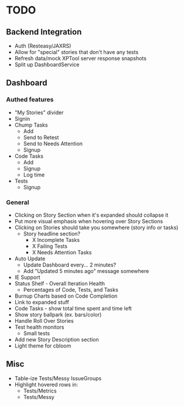 TODO
====

Backend Integration
-------------------
* Auth (Resteasy/JAXRS)
* Allow for "special" stories that don't have any tests
* Refresh data/mock XPTool server response snapshots
* Split up DashboardService

Dashboard
---------
### Authed features
* "My Stories" divider
* Signin
* Chump Tasks
  * Add
  * Send to Retest
  * Send to Needs Attention
  * Signup
* Code Tasks
  * Add
  * Signup
  * Log time
* Tests
  * Signup

### General
* Clicking on Story Section when it's expanded should collapse it
* Put more visual emphasis when hovering over Story Sections
* Clicking on Stories should take you somewhere (story info or tasks)
  * Story headline section?
    * X Incomplete Tasks
    * X Failing Tests
    * X Needs Attention Tasks
* Auto Update
  * Update Dashboard every... 2 minutes?
  * Add "Updated 5 minutes ago" message somewhere
* IE Support
* Status Shelf - Overall Iteration Health
  * Percentages of Code, Tests, and Tasks
* Burnup Charts based on Code Completion
* Link to expanded stuff
* Code Tasks - show total time spent and time left
* Show story ballpark (ex. bars/color)
* Handle Roll Over Stories
* Test health monitors
  * Small tests
* Add new Story Description section
* Light theme for cbloom


Misc
----
* Table-ize Tests/Messy IssueGroups
* Highlight hovered rows in:
  * Tests/Metrics
  * Tests/Messy
